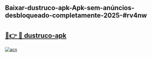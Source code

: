 ## Baixar-dustruco-apk-Apk-sem-anúncios-desbloqueado-completamente-2025-#rv4nw

# <h2><a href="https://ainizakaria.my?title=dustruco-apk&ref=22M">🔗👉 🔴 dustruco-apk</a></h2>

[![acn](https://github.com/user-attachments/assets/0f9c940e-d8b0-45ae-aac7-cd30a18b3e1c)](https://ainizakaria.my?title=dustruco-apk&ref=22M)

